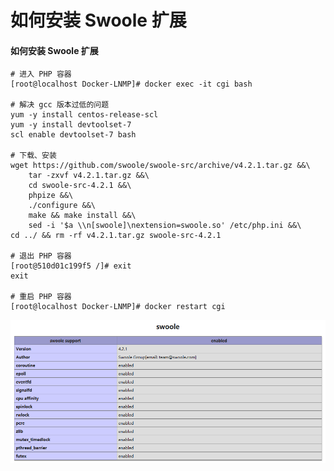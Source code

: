 # 如何安装 Swoole 扩展

#### 如何安装 Swoole 扩展

```shell
# 进入 PHP 容器
[root@localhost Docker-LNMP]# docker exec -it cgi bash

# 解决 gcc 版本过低的问题
yum -y install centos-release-scl
yum -y install devtoolset-7
scl enable devtoolset-7 bash

# 下载、安装
wget https://github.com/swoole/swoole-src/archive/v4.2.1.tar.gz &&\
	tar -zxvf v4.2.1.tar.gz &&\
	cd swoole-src-4.2.1 &&\
	phpize &&\
	./configure &&\
	make && make install &&\
	sed -i '$a \\n[swoole]\nextension=swoole.so' /etc/php.ini &&\
cd ../ && rm -rf v4.2.1.tar.gz swoole-src-4.2.1

# 退出 PHP 容器
[root@510d01c199f5 /]# exit
exit

# 重启 PHP 容器
[root@localhost Docker-LNMP]# docker restart cgi
```

![swoole](https://raw.githubusercontent.com/duiying/img/master/swoole.png)  

